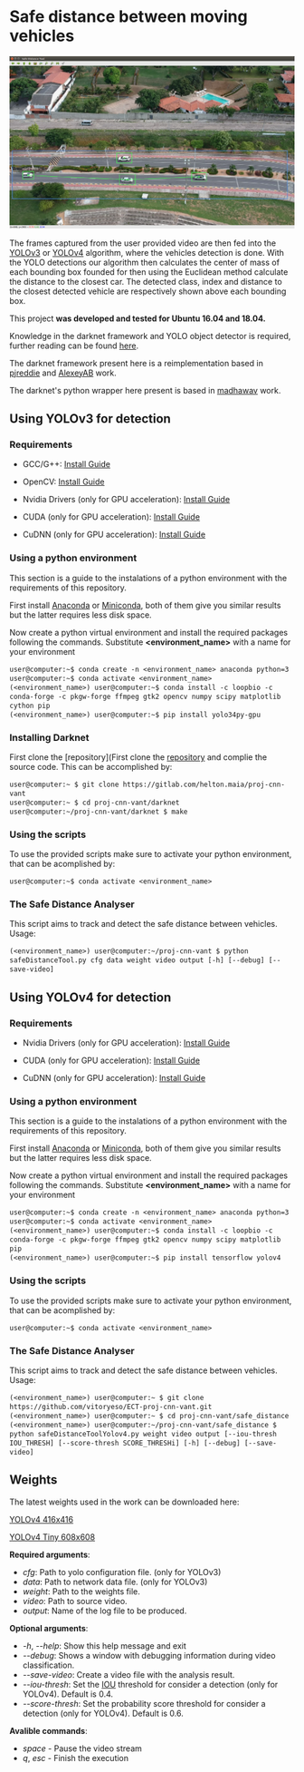 # Safe distance between moving vehicles

![safeDistance](./readme_imgs/distanceTool.png)

The frames captured from the user provided video are then fed into the [YOLOv3](#using-yolov3-for-detection) or [YOLOv4](#using-yolov4-for-detection) algorithm, where the vehicles detection is done. With the YOLO detections our algorithm then calculates the center of mass of each bounding box founded for then using the Euclidean method calculate the distance to the closest car. The detected class, index and distance to the closest detected vehicle are respectively shown above each bounding box.

This project **was developed and tested for Ubuntu 16.04 and 18.04.**

Knowledge in the darknet framework and YOLO object detector is required, further reading can be found [here](https://pjreddie.com/darknet/).

The darknet framework present here is a reimplementation based in [pjreddie](https://github.com/pjreddie/darknet) and [AlexeyAB](https://github.com/AlexeyAB/darknet/) work.

The darknet's python wrapper here present is based in [madhawav](https://github.com/madhawav/YOLO3-4-Py) work.


## Using YOLOv3 for detection

### Requirements

* GCC/G++: [Install Guide](https://github.com/vanluwin/enviroment#change-gccg-version)

* OpenCV: [Install Guide](https://github.com/vanluwin/enviroment/#install-opencv)

* Nvidia Drivers (only for GPU acceleration): [Install Guide](https://github.com/vanluwin/enviroment/#install-nvidia-gpu-drivers)

* CUDA (only for GPU acceleration): [Install Guide](https://github.com/vanluwin/enviroment#install-cuda)

* CuDNN (only for GPU acceleration): [Install Guide](https://github.com/vanluwin/enviroment#install-cudnn)

### Using a python environment

This section is a guide to the instalations of a python environment with the requirements of this repository.

First install [Anaconda](https://www.anaconda.com/distribution/) or [Miniconda](https://docs.conda.io/en/latest/miniconda.html), both of them give you similar results but the latter requires less disk space.

Now create a python virtual environment and install the required packages following the commands. Substitute **<environment_name>** with a name for your environment

```console
user@computer:~$ conda create -n <environment_name> anaconda python=3
user@computer:~$ conda activate <environment_name>
(<environment_name>) user@computer:~$ conda install -c loopbio -c conda-forge -c pkgw-forge ffmpeg gtk2 opencv numpy scipy matplotlib cython pip
(<environment_name>) user@computer:~$ pip install yolo34py-gpu
```

### Installing Darknet

First clone the [repository](First clone the [repository](https://gitlab.com/helton.maia/proj-cnn-vant) and complie the source code. This can be accomplished by:

```console
user@computer:~ $ git clone https://gitlab.com/helton.maia/proj-cnn-vant
user@computer:~ $ cd proj-cnn-vant/darknet
user@computer:~/proj-cnn-vant/darknet $ make
```

### Using the scripts

To use the provided scripts make sure to activate your python environment, that can be acomplished by:

```console
user@computer:~$ conda activate <environment_name>
```

### The Safe Distance Analyser

This script aims to track and detect the safe distance between vehicles. Usage:

```console
(<environment_name>) user@computer:~/proj-cnn-vant $ python safeDistanceTool.py cfg data weight video output [-h] [--debug] [--save-video]
```

## Using YOLOv4 for detection

### Requirements

* Nvidia Drivers (only for GPU acceleration): [Install Guide](https://github.com/vanluwin/enviroment/#install-nvidia-gpu-drivers)

* CUDA (only for GPU acceleration): [Install Guide](https://github.com/vanluwin/enviroment#install-cuda)

* CuDNN (only for GPU acceleration): [Install Guide](https://github.com/vanluwin/enviroment#install-cudnn)

### Using a python environment

This section is a guide to the instalations of a python environment with the requirements of this repository.

First install [Anaconda](https://www.anaconda.com/distribution/) or [Miniconda](https://docs.conda.io/en/latest/miniconda.html), both of them give you similar results but the latter requires less disk space.

Now create a python virtual environment and install the required packages following the commands. Substitute **<environment_name>** with a name for your environment

```console
user@computer:~$ conda create -n <environment_name> anaconda python=3
user@computer:~$ conda activate <environment_name>
(<environment_name>) user@computer:~$ conda install -c loopbio -c conda-forge -c pkgw-forge ffmpeg gtk2 opencv numpy scipy matplotlib pip
(<environment_name>) user@computer:~$ pip install tensorflow yolov4
```

### Using the scripts

To use the provided scripts make sure to activate your python environment, that can be acomplished by:

```console
user@computer:~$ conda activate <environment_name>
```

### The Safe Distance Analyser

This script aims to track and detect the safe distance between vehicles. Usage:

```console
(<environment_name>) user@computer:~ $ git clone https://github.com/vitoryeso/ECT-proj-cnn-vant.git
(<environment_name>) user@computer:~ $ cd proj-cnn-vant/safe_distance
(<environment_name>) user@computer:~/proj-cnn-vant/safe_distance $ python safeDistanceToolYolov4.py weight video output [--iou-thresh IOU_THRESH] [--score-thresh SCORE_THRESHi] [-h] [--debug] [--save-video]
```

## Weights

The latest weights used in the work can be downloaded here:

[YOLOv4 416x416](https://drive.google.com/file/d/1-1EfrW3xv_3vlkfXO-fRrChGJL60fGy3/view?usp=sharing)

[YOLOv4 Tiny 608x608](https://drive.google.com/file/d/100he6HKSCWE68r_TCNX4Gzf7KQpBm2dr/view?usp=sharing)

**Required arguments**:

* *cfg*: Path to yolo configuration file. (only for YOLOv3)
* *data*: Path to network data file. (only for YOLOv3)
* *weight*: Path to the weights file.
* *video*: Path to source video.
* *output*: Name of the log file to be produced.

**Optional arguments**:

* *-h*, *--help*: Show this help message and exit
* *--debug*: Shows a window with debugging information during video classification.
* *--save-video*: Create a video file with the analysis result.
* *--iou-thresh*: Set the [IOU](https://www.pyimagesearch.com/2016/11/07/intersection-over-union-iou-for-object-detection/) threshold for consider a detection (only for YOLOv4). Default is 0.4.
* *--score-thresh*: Set the probability score threshold for consider a detection (only for YOLOv4). Default is 0.6.

**Avalible commands**:

* *space* - Pause the video stream
* *q*, *esc* - Finish the execution
